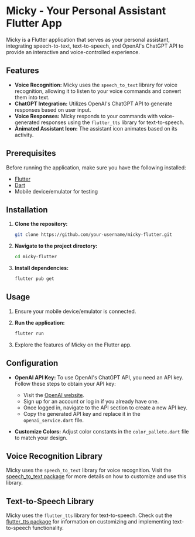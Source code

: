 # Micky - Your Personal Assistant Flutter App

Micky is a Flutter application that serves as your personal assistant, integrating speech-to-text, text-to-speech, and OpenAI's ChatGPT API to provide an interactive and voice-controlled experience.

## Features

- **Voice Recognition:** Micky uses the `speech_to_text` library for voice recognition, allowing it to listen to your voice commands and convert them into text.
- **ChatGPT Integration:** Utilizes OpenAI's ChatGPT API to generate responses based on user input.
- **Voice Responses:** Micky responds to your commands with voice-generated responses using the `flutter_tts` library for text-to-speech.
- **Animated Assistant Icon:** The assistant icon animates based on its activity.

## Prerequisites

Before running the application, make sure you have the following installed:

- [Flutter](https://flutter.dev/docs/get-started/install)
- [Dart](https://dart.dev/get-dart)
- Mobile device/emulator for testing

## Installation

1. **Clone the repository:**
    ```bash
    git clone https://github.com/your-username/micky-flutter.git
    ```

2. **Navigate to the project directory:**
    ```bash
    cd micky-flutter
    ```

3. **Install dependencies:**
    ```bash
    flutter pub get
    ```

## Usage

1. Ensure your mobile device/emulator is connected.
2. **Run the application:**
    ```bash
    flutter run
    ```

3. Explore the features of Micky on the Flutter app.

## Configuration

- **OpenAI API Key:** To use OpenAI's ChatGPT API, you need an API key. Follow these steps to obtain your API key:
   - Visit the [OpenAI website](https://beta.openai.com/signup/).
   - Sign up for an account or log in if you already have one.
   - Once logged in, navigate to the API section to create a new API key.
   - Copy the generated API key and replace it in the `openai_service.dart` file.

- **Customize Colors:** Adjust color constants in the `color_pallete.dart` file to match your design.

## Voice Recognition Library

Micky uses the `speech_to_text` library for voice recognition. Visit the [speech_to_text package](https://pub.dev/packages/speech_to_text) for more details on how to customize and use this library.

## Text-to-Speech Library

Micky uses the `flutter_tts` library for text-to-speech. Check out the [flutter_tts package](https://pub.dev/packages/flutter_tts) for information on customizing and implementing text-to-speech functionality.


